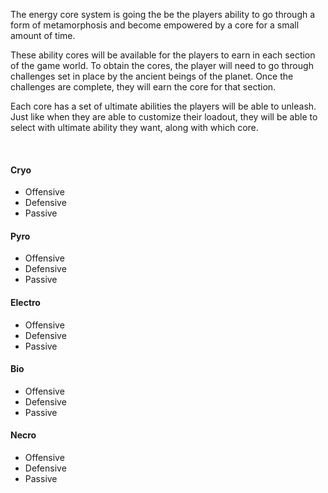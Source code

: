 The energy core system is going the be the players ability to go through a form of metamorphosis and become empowered by a core for a small amount of time.

These ability cores will be available for the players to earn in each section of the game world. To obtain the cores, the player will need to go through challenges set in place by the ancient beings of the planet. Once the challenges are complete, they will earn the core for that section.

Each core has a set of ultimate abilities the players will be able to unleash. Just like when they are able to customize their loadout, they will be able to select with ultimate ability they want, along with which core.

‌
#### **Cryo**
- Offensive
- Defensive
- Passive

#### **Pyro**
- Offensive
- Defensive
- Passive

#### **Electro**
- Offensive
- Defensive
- Passive

#### **Bio**
- Offensive
- Defensive
- Passive

#### **Necro**
- Offensive
- Defensive
- Passive
